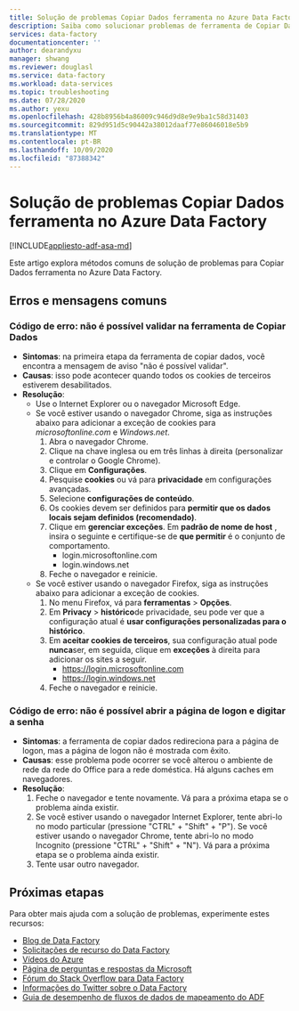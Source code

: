 ```yaml
---
title: Solução de problemas Copiar Dados ferramenta no Azure Data Factory
description: Saiba como solucionar problemas de ferramenta de Copiar Dados no Azure Data Factory.
services: data-factory
documentationcenter: ''
author: dearandyxu
manager: shwang
ms.reviewer: douglasl
ms.service: data-factory
ms.workload: data-services
ms.topic: troubleshooting
ms.date: 07/28/2020
ms.author: yexu
ms.openlocfilehash: 428b8956b4a86009c946d9d8e9e9ba1c58d31403
ms.sourcegitcommit: 829d951d5c90442a38012daaf77e86046018e5b9
ms.translationtype: MT
ms.contentlocale: pt-BR
ms.lasthandoff: 10/09/2020
ms.locfileid: "87388342"
---
```

# <a name="troubleshoot-copy-data-tool-in-azure-data-factory"></a>Solução de problemas Copiar Dados ferramenta no Azure Data Factory

[!INCLUDE[appliesto-adf-asa-md](includes/appliesto-adf-asa-md.md)]

Este artigo explora métodos comuns de solução de problemas para Copiar Dados ferramenta no Azure Data Factory.

## <a name="common-errors-and-messages"></a>Erros e mensagens comuns

### <a name="error-code-unable-to-validate-in-copy-data-tool"></a>Código de erro: não é possível validar na ferramenta de Copiar Dados

- **Sintomas**: na primeira etapa da ferramenta de copiar dados, você encontra a mensagem de aviso "não é possível validar".
- **Causas**: isso pode acontecer quando todos os cookies de terceiros estiverem desabilitados.
- **Resolução**: 
    - Use o Internet Explorer ou o navegador Microsoft Edge.
    - Se você estiver usando o navegador Chrome, siga as instruções abaixo para adicionar a exceção de cookies para *microsoftonline.com* e *Windows.net*.
        1.  Abra o navegador Chrome.
        2.  Clique na chave inglesa ou em três linhas à direita (personalizar e controlar o Google Chrome).
        3.  Clique em **Configurações**.
        4.  Pesquise **cookies** ou vá para **privacidade** em configurações avançadas.
        5.  Selecione **configurações de conteúdo**.    
        6.  Os cookies devem ser definidos para **permitir que os dados locais sejam definidos (recomendado)**.
        7.  Clique em **gerenciar exceções**. Em **padrão de nome de host** , insira o seguinte e certifique-se de **que permitir** é o conjunto de comportamento.
            - login.microsoftonline.com
            - login.windows.net
        8.  Feche o navegador e reinicie.
    - Se você estiver usando o navegador Firefox, siga as instruções abaixo para adicionar a exceção de cookies.
        1. No menu Firefox, vá para **ferramentas**  >  **Opções**.
        2. Em **Privacy**  >  **histórico**de privacidade, seu pode ver que a configuração atual é **usar configurações personalizadas para o histórico**.
        3. Em **aceitar cookies de terceiros**, sua configuração atual pode **nunca**ser, em seguida, clique em **exceções** à direita para adicionar os sites a seguir.
            - https://login.microsoftonline.com
            - https://login.windows.net
        4.  Feche o navegador e reinicie. 


### <a name="error-code-unable-to-open-login-page-and-enter-password"></a>Código de erro: não é possível abrir a página de logon e digitar a senha

- **Sintomas**: a ferramenta de copiar dados redireciona para a página de logon, mas a página de logon não é mostrada com êxito.
- **Causas**: esse problema pode ocorrer se você alterou o ambiente de rede da rede do Office para a rede doméstica. Há alguns caches em navegadores. 
- **Resolução**: 
    1.  Feche o navegador e tente novamente. Vá para a próxima etapa se o problema ainda existir.   
    2.  Se você estiver usando o navegador Internet Explorer, tente abri-lo no modo particular (pressione "CTRL" + "Shift" + "P"). Se você estiver usando o navegador Chrome, tente abri-lo no modo Incognito (pressione "CTRL" + "Shift" + "N"). Vá para a próxima etapa se o problema ainda existir. 
    3.  Tente usar outro navegador. 


## <a name="next-steps"></a>Próximas etapas

Para obter mais ajuda com a solução de problemas, experimente estes recursos:
*  [Blog de Data Factory](https://azure.microsoft.com/blog/tag/azure-data-factory/)
*  [Solicitações de recurso do Data Factory](https://feedback.azure.com/forums/270578-data-factory)
*  [Vídeos do Azure](https://azure.microsoft.com/resources/videos/index/?sort=newest&services=data-factory)
*  [Página de perguntas e respostas da Microsoft](https://docs.microsoft.com/answers/topics/azure-data-factory.html)
*  [Fórum do Stack Overflow para Data Factory](https://stackoverflow.com/questions/tagged/azure-data-factory)
*  [Informações do Twitter sobre o Data Factory](https://twitter.com/hashtag/DataFactory)
*  [Guia de desempenho de fluxos de dados de mapeamento do ADF](concepts-data-flow-performance.md)
